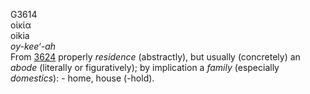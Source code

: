 <body>
  <p>G3614<br>  οἰκία  <br> oikia  <br><i>oy-kee‘-ah </i><br>From <a href="g3624.htm">3624</a>  properly <i>residence</i> (abstractly), but usually (concretely) an <i>abode</i> (literally or figuratively); by implication a <i>family</i> (especially <i>domestics</i>): - home, house (-hold).<br></p>
 </body>